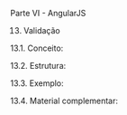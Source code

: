 Parte VI - AngularJS

13. Validação

13.1. Conceito:

13.2. Estrutura:

13.3. Exemplo:

13.4. Material complementar:
